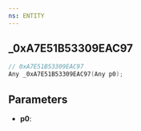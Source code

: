 ```yaml
---
ns: ENTITY
---
```

## _0xA7E51B53309EAC97

```c
// 0xA7E51B53309EAC97
Any _0xA7E51B53309EAC97(Any p0);
```

## Parameters
* **p0**:
